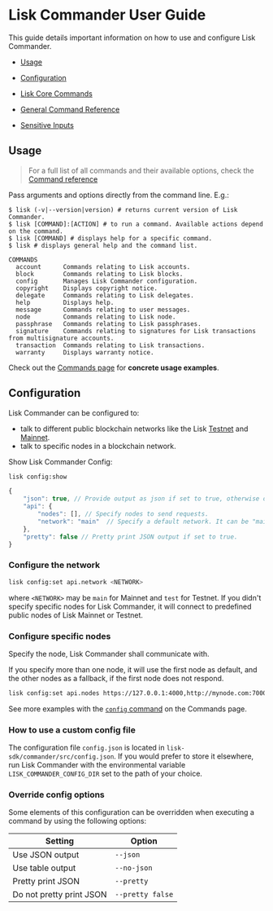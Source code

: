 # Lisk Commander User Guide

This guide details important information on how to use and configure Lisk Commander.

- [Usage](#usage)
- [Configuration](#configuration)


- [Lisk Core Commands](user-guide/lisk-core.md)
- [General Command Reference](user-guide/commands.md)
- [Sensitive Inputs](user-guide/sensitive-inputs.md)

## Usage

> For a full list of all commands and their available options, check the [Command reference](user-guide/commands.md)

Pass arguments and options directly from the command line. E.g.:

```sh-session
$ lisk (-v|--version|version) # returns current version of Lisk Commander.
$ lisk [COMMAND]:[ACTION] # to run a command. Available actions depend on the command.
$ lisk [COMMAND] # displays help for a specific command.
$ lisk # displays general help and the command list.
```

```sh-session
COMMANDS
  account      Commands relating to Lisk accounts.
  block        Commands relating to Lisk blocks.
  config       Manages Lisk Commander configuration.
  copyright    Displays copyright notice.
  delegate     Commands relating to Lisk delegates.
  help         Displays help.
  message      Commands relating to user messages.
  node         Commands relating to Lisk node.
  passphrase   Commands relating to Lisk passphrases.
  signature    Commands relating to signatures for Lisk transactions from multisignature accounts.
  transaction  Commands relating to Lisk transactions.
  warranty     Displays warranty notice.
```

Check out the [Commands page](user-guide/commands.md) for __concrete usage examples__.

## Configuration

Lisk Commander can be configured to:

- talk to different public blockchain networks like the Lisk [Testnet](../lisk-core/introduction.md#tesnet) and [Mainnet](../lisk-core/introduction.md#mainnet).
- talk to specific nodes in a blockchain network.

Show Lisk Commander Config:
```bash
lisk config:show
```

```js
{
	"json": true, // Provide output as json if set to true, otherwise output is table.
	"api": {
		"nodes": [], // Specify nodes to send requests.
		"network": "main"  // Specify a default network. It can be "main", "test", "beta" or custom nethash.
	},
	"pretty": false // Pretty print JSON output if set to true.
} 
```

### Configure the network

```bash
lisk config:set api.network <NETWORK> 
```
where `<NETWORK>` may be `main` for Mainnet and `test` for Testnet.
If you didn't specify specific nodes for Lisk Commander, it will connect to predefined public nodes of Lisk Mainnet or Testnet.

### Configure specific nodes

Specify the node, Lisk Commander shall communicate with.

If you specify more than one node, it will use the first node as default, and the other nodes as a fallback, if the first node does not respond.

```bash
lisk config:set api.nodes https://127.0.0.1:4000,http://mynode.com:7000
```

See more examples with the [`config` command](user-guide/commands.md#config) on the Commands page.

### How to use a custom config file

The configuration file `config.json` is located in `lisk-sdk/commander/src/config.json`.
If you would prefer to store it elsewhere, run Lisk Commander with the environmental variable `LISK_COMMANDER_CONFIG_DIR` set to the path of your choice.


### Override config options 

Some elements of this configuration can be overridden when executing a command by using the following options:

Setting | Option
--- | ---
Use JSON output | `--json`
Use table output | `--no-json`
Pretty print JSON | `--pretty`
Do not pretty print JSON | `--pretty false`

